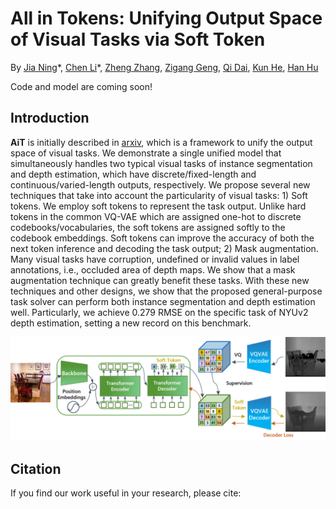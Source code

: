 # All in Tokens: Unifying Output Space of Visual Tasks via Soft Token
By [Jia Ning](https://scholar.google.com/citations?user=hW0AexsAAAAJ&hl=en)\*, [Chen Li](https://github.com/LC-Edward)\*, [Zheng Zhang](https://stupidzz.github.io/), [Zigang Geng](https://scholar.google.com/citations?user=MdFYVoAAAAAJ&hl=zh-CN), [Qi Dai](https://scholar.google.com/citations?user=NSJY12IAAAAJ), [Kun He](https://scholar.google.com/citations?user=YTQnGJsAAAAJ&hl=en), [Han Hu](https://ancientmooner.github.io/)

Code and model are coming soon!
## Introduction
**AiT** is initially described in [arxiv](), which is a framework to unify the output space of visual tasks. We demonstrate a single unified model that simultaneously handles two typical visual tasks of instance segmentation and depth estimation, which have discrete/fixed-length and continuous/varied-length outputs, respectively. We propose several new techniques that take into account the particularity of visual tasks: 1) Soft tokens. We employ soft tokens to represent the task output. Unlike hard tokens in the common VQ-VAE which are assigned one-hot to discrete codebooks/vocabularies, the soft tokens are assigned softly to the codebook embeddings. Soft tokens can improve the accuracy of both the next token inference and decoding the task output; 2) Mask augmentation. Many visual tasks have corruption, undefined or invalid values in label annotations, i.e., occluded area of depth maps. We show that a mask augmentation technique can greatly benefit these tasks. With these new techniques and other designs, we show that the proposed general-purpose task solver can perform both instance segmentation and depth estimation well. Particularly, we achieve 0.279 RMSE on the specific task of NYUv2 depth estimation, setting a new record on this benchmark.

![teaser](figures/teaser.png)

## Citation
If you find our work useful in your research, please cite:
```

```